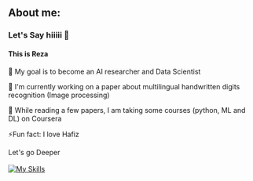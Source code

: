 ## About me:
### Let's Say hiiiii 👋
#### This is Reza

   🥅 My goal is to become an AI researcher and Data Scientist

   🔭 I'm currently working on a paper about multilingual handwritten digits recognition (Image processing)

   🌱 While reading a few papers, I am taking some courses (python, ML and DL) on Coursera
 
   ⚡Fun fact: I love Hafiz
<!--
**WexQuasExort/WexQuasExort** is a ✨ _special_ ✨ repository because its `README.md` (this file) appears on your GitHub profile.

Here are some ideas to get you started:

- 🔭 I’m currently working on ...
- 🌱 I’m currently learning ...
- 👯 I’m looking to collaborate on ...
- 🤔 I’m looking for help with ...
- 💬 Ask me about ...
- 📫 How to reach me: ...
- 😄 Pronouns: ...
- ⚡ Fun fact: ...
-->

Let's go Deeper<br><br>
[![My Skills](https://skillicons.dev/icons?i=java,tensorflow,py)](https://skillicons.dev)
